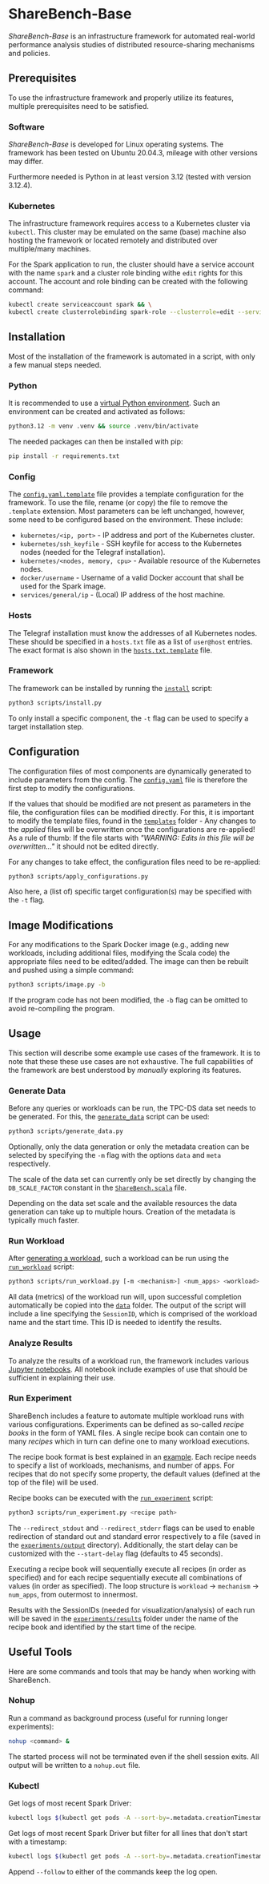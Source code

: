 # ShareBench-Base

_ShareBench-Base_ is an infrastructure framework for automated real-world performance analysis studies of distributed resource-sharing mechanisms and policies.

## Prerequisites

To use the infrastructure framework and properly utilize its features, multiple prerequisites need to be satisfied.

### Software

_ShareBench-Base_ is developed for Linux operating systems. The framework has been tested on Ubuntu 20.04.3, mileage with other versions may differ.

Furthermore needed is Python in at least version 3.12 (tested with version 3.12.4).

### Kubernetes

The infrastructure framework requires access to a Kubernetes cluster via `kubectl`. This cluster may be emulated on the same (base) machine also hosting the framework or located remotely and distributed over multiple/many machines. 

For the Spark application to run, the cluster should have a service account with the name `spark` and a cluster role binding withe `edit` rights for this account. The account and role binding can be created with the following command:

```bash
kubectl create serviceaccount spark && \
kubectl create clusterrolebinding spark-role --clusterrole=edit --serviceaccount=default:spark --namespace=default
```

## Installation

Most of the installation of the framework is automated in a script, with only a few manual steps needed.

### Python

It is recommended to use a [virtual Python environment](https://docs.python.org/3/library/venv.html). Such an environment can be created and activated as follows:

```bash
python3.12 -m venv .venv && source .venv/bin/activate
```

The needed packages can then be installed with pip:

```bash
pip install -r requirements.txt
```

### Config

The [`config.yaml.template`](/config.yaml.template) file provides a template configuration for the framework. To use the file, rename (or copy) the file to remove the `.template` extension. Most parameters can be left unchanged, however, some need to be configured based on the environment. These include:

- `kubernetes/<ip, port>` - IP address and port of the Kubernetes cluster.
- `kubernetes/ssh_keyfile` - SSH keyfile for access to the Kubernetes nodes (needed for the Telegraf installation).
- `kubernetes/<nodes, memory, cpu>` - Available resource of the Kubernetes nodes.
- `docker/username` - Username of a valid Docker account that shall be used for the Spark image.
- `services/general/ip` - (Local) IP address of the host machine.

### Hosts

The Telegraf installation must know the addresses of all Kubernetes nodes. These should be specified in a `hosts.txt` file as a list of `user@host` entries. The exact format is also shown in the [`hosts.txt.template`](/hosts.txt.template) file.

### Framework

The framework can be installed by running the [`install`](/scripts/install.py) script:

```bash
python3 scripts/install.py
```

To only install a specific component, the `-t` flag can be used to specify a target installation step.

## Configuration

The configuration files of most components are dynamically generated to include parameters from the config. The [`config.yaml`](/config.yaml) file is therefore the first step to modify the configurations. 

If the values that should be modified are not present as parameters in the file, the configuration files can be modified directly. For this, it is important to modify the template files, found in the [`templates`](/templates/) folder - Any changes to the _applied_ files will be overwritten once the configurations are re-applied! As a rule of thumb: If the file starts with _"WARNING: Edits in this file will be overwritten..."_ it should not be edited directly.

For any changes to take effect, the configuration files need to be re-applied:

```bash
python3 scripts/apply_configurations.py
```

Also here, a (list of) specific target configuration(s) may be specified with the `-t` flag.

## Image Modifications
For any modifications to the Spark Docker image (e.g., adding new workloads, including additional files, modifying the Scala code) the appropriate files need to be edited/added. The image can then be rebuilt and pushed using a simple command:

```bash
python3 scripts/image.py -b
```

If the program code has not been modified, the `-b` flag can be omitted to avoid re-compiling the program.

## Usage

This section will describe some example use cases of the framework. It is to note that these these use cases are not exhaustive. The full capabilities of the framework are best understood by _manually_ exploring its features.

### Generate Data

Before any queries or workloads can be run, the TPC-DS data set needs to be generated.
For this, the [`generate_data`](/scripts/generate_data.py) script can be used:

```bash
python3 scripts/generate_data.py
```

Optionally, only the data generation or only the metadata creation can be selected by specifying the `-m` flag with the options `data` and `meta` respectively.

The scale of the data set can currently only be set directly by changing the `DB_SCALE_FACTOR` constant in the [`ShareBench.scala`](/src/main/scala/ShareBench.scala) file.

Depending on the data set scale and the available resources the data generation can take up to multiple hours. Creation of the metadata is typically much faster.

### Run Workload

After [generating a workload](sharebench-gen.md#generating-workloads), such a workload can be run using the [`run_workload`](/scripts/run_workload.py) script:

``` bash
python3 scripts/run_workload.py [-m <mechanism>] <num_apps> <workload> <start_delay>
```

All data (metrics) of the workload run will, upon successful completion automatically be copied into the [`data`](/data) folder. The output of the script will include a line specifying the `SessionID`, which is comprised of the workload name and the start time. This ID is needed to identify the results.

### Analyze Results

To analyze the results of a workload run, the framework includes various [Jupyter notebooks](/notebooks/). All notebook include examples of use that should be sufficient in explaining their use.

### Run Experiment

ShareBench includes a feature to automate multiple workload runs with various configurations.
Experiments can be defined as so-called _recipe books_ in the form of YAML files.
A single recipe book can contain one to many _recipes_ which in turn can define one to many workload executions.

The recipe book format is best explained in an [example](/experiments/recipe-books/example.yaml).
Each recipe needs to specify a list of workloads, mechanisms, and number of apps.
For recipes that do not specify some property, the default values (defined at the top of the file) will be used.

Recipe books can be executed with the [`run_experiment`](/scripts/run_experiment.py) script:

```bash
python3 scripts/run_experiment.py <recipe path>
```

The `--redirect_stdout` and `--redirect_stderr` flags can be used to enable redirection of standard out and standard error respectively to a file (saved in the [`experiments/output`](/experiments/output/) directory).
Additionally, the start delay can be customized with the `--start-delay` flag (defaults to 45 seconds).

Executing a recipe book will sequentially execute all recipes (in order as specified) and for each recipe sequentially execute all combinations of values (in order as specified).
The loop structure is `workload` -> `mechanism` -> `num_apps`, from outermost to innermost.

Results with the SessionIDs (needed for visualization/analysis) of each run will be saved in the [`experiments/results`](/experiments/results/) folder under the name of the recipe book and identified by the start time of the recipe.

## Useful Tools

Here are some commands and tools that may be handy when working with ShareBench.

### Nohup

Run a command as background process (useful for running longer experiments):

```bash
nohup <command> &
```

The started process will not be terminated even if the shell session exits. All output will be written to a `nohup.out` file. 

### Kubectl

Get logs of most recent Spark Driver:

```bash
kubectl logs $(kubectl get pods -A --sort-by=.metadata.creationTimestamp | grep driver | tail -n 1 | awk '{print $2}') -n $(kubectl get pods -A --sort-by=.metadata.creationTimestamp | grep driver | tail -n 1 | awk '{print $1}')
```

Get logs of most recent Spark Driver but filter for all lines that don't start with a timestamp:
```bash
kubectl logs $(kubectl get pods -A --sort-by=.metadata.creationTimestamp | grep driver | tail -n 1 | awk '{print $2}') -n $(kubectl get pods -A --sort-by=.metadata.creationTimestamp | grep driver | tail -n 1 | awk '{print $1}') --follow | grep -v "^[0-9]\{2\}/[0-9]\{2\}/[0-9]\{2\} [0-9]\{2\}:[0-9]\{2\}:[0-9]\{2\}"
```

Append `--follow` to either of the commands keep the log open.
